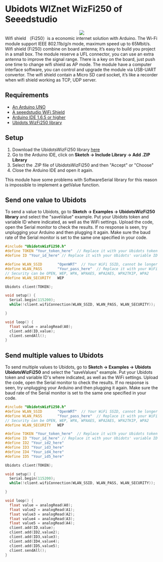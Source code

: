# Ubidots WIZnet WizFi250 of Seeedstudio

<div style="text-align:center "><img src ="http://www.seeedstudio.com/wiki/images/thumb/e/e0/Fi250_board1.jpg/350px-Fi250_board1.jpg" /></div>
Wifi shield （Fi250）is a economic internet solution with Arduino. The Wi-Fi module support IEEE 802.11b/g/n mode, maximum speed up to 65Mbit/s. Wifi shield (Fi250) combine on board antenna; it’s easy to build you project in a small box. The module reserve a UFL connector, you can use an extra antenna to improve the signal range. There is a key on the board, just push one time to change wifi shield as AP mode. The module have a computer interface software, you can control and upgrade the module via USB-UART convertor. The wifi shield contain a Micro SD card socket, it’s like a recorder when wifi shield working as TCP, UDP server. 

## Requirements

* [An Arduino UNO](http://arduino.cc/en/Main/arduinoBoardUno)
* [A seeedstudio WiFi Shield](https://www.adafruit.com/product/1491)
* [Arduino IDE 1.6.5 or higher](https://www.arduino.cc/en/Main/Software)
* [Ubidots WizFi250 library](https://github.com/ubidots/ubidots-wiznet/archive/master.zip)
 
## Setup

1. Download the UbidotsWizFi250 library [here](https://github.com/ubidots/ubidots-wiznet/archive/master.zip)
2. Go to the Arduino IDE, click on **Sketch -> Include Library -> Add .ZIP Library**
3. Select the .ZIP file of UbidotsWizFi250 and then "Accept" or "Choose"
4. Close the Arduino IDE and open it again.

<aside class="warning">
This module have some problems with SoftwareSerial library for this reason is impossible to implement a getValue function.
</aside>
    
## Send one value to Ubidots

To send a value to Ubidots, go to **Sketch -> Examples -> UbidotsWizFi250 library** and select the "saveValue" example. 
Put your Ubidots token and variable ID where indicated, as well as the WiFi settings.
Upload the code, open the Serial monitor to check the results. If no response is seen, try unplugging your Arduino and then plugging it again. Make sure the baud rate of the Serial monitor is set to the same one specified in your code.

```c++
#include "UbidotsWizFi250.h"
#define TOKEN "Your_token_here"  // Replace it with your Ubidots token
#define ID "Your_id_here" // Replace it with your Ubidots' variable ID

#define WLAN_SSID       "OpenWRT"  // Your WiFi SSID, cannot be longer than 32 characters!
#define WLAN_PASS       "Your_pass_here"  // Replace it with your WiFi pass
// Security can be OPEN, WEP, WPA, WPAAES, WPA2AES, WPA2TKIP, WPA2
#define WLAN_SECURITY   WEP

Ubidots client(TOKEN);

void setup() {
  Serial.begin(115200);
  while(!client.wifiConnection(WLAN_SSID, WLAN_PASS, WLAN_SECURITY));

}

void loop() {
  float value = analogRead(A0);
  client.add(ID,value);
  client.sendAll();
}
```


## Send multiple values to Ubidots 

To send multiple values to Ubidots, go to **Sketch -> Examples -> Ubidots UbidotsWizFi250** and select the "saveValues" example. 
Put your Ubidots token and variable ID's where indicated, as well as the WiFi settings.
Upload the code, open the Serial monitor to check the results. If no response is seen, try unplugging your Arduino and then plugging it again. Make sure the baud rate of the Serial monitor is set to the same one specified in your code.

```c++
#include "UbidotsWizFi250.h"
#define WLAN_SSID       "OpenWRT"  // Your WiFi SSID, cannot be longer than 32 characters!
#define WLAN_PASS       "Your_pass_here"  // Replace it with your WiFi pass
// Security can be OPEN, WEP, WPA, WPAAES, WPA2AES, WPA2TKIP, WPA2
#define WLAN_SECURITY   WEP

#define TOKEN "Your_token_here"  // Replace it with your Ubidots token
#define ID "Your_id_here" // Replace it with your Ubidots' variable ID
#define ID2 "Your_id2_here" 
#define ID3 "Your_id3_here"
#define ID4 "Your_id4_here" 
#define ID5 "Your_id5_here"

Ubidots client(TOKEN);

void setup() {
  Serial.begin(115200);
  while(!client.wifiConnection(WLAN_SSID, WLAN_PASS, WLAN_SECURITY));

}

void loop() {
  float value = analogRead(A0);
  float value2 = analogRead(A1);
  float value3 = analogRead(A2);
  float value4 = analogRead(A3);
  float value5 = analogRead(A4);
  client.add(ID,value);
  client.add(ID2,value2);
  client.add(ID3,value3);
  client.add(ID4,value4);
  client.add(ID5,value5);
  client.sendAll();
}
```